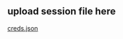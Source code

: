 ## upload session file here 


[creds.json](https://github.com/user-attachments/files/16598551/creds.json)
